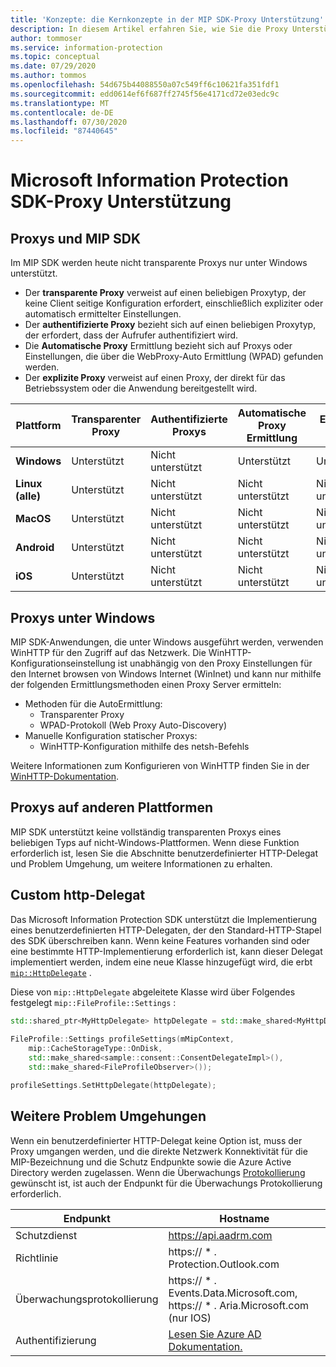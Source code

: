 ```yaml
---
title: 'Konzepte: die Kernkonzepte in der MIP SDK-Proxy Unterstützung'
description: In diesem Artikel erfahren Sie, wie Sie die Proxy Unterstützung im MIP SDK verstehen.
author: tommoser
ms.service: information-protection
ms.topic: conceptual
ms.date: 07/29/2020
ms.author: tommos
ms.openlocfilehash: 54d675b44088550a07c549ff6c10621fa351fdf1
ms.sourcegitcommit: edd0614ef6f687ff2745f56e4171cd72e03edc9c
ms.translationtype: MT
ms.contentlocale: de-DE
ms.lasthandoff: 07/30/2020
ms.locfileid: "87440645"
---
```

# <a name="microsoft-information-protection-sdk---proxy-support"></a>Microsoft Information Protection SDK-Proxy Unterstützung

## <a name="proxies-and-the-mip-sdk"></a>Proxys und MIP SDK

Im MIP SDK werden heute nicht transparente Proxys nur unter Windows unterstützt.

* Der **transparente Proxy** verweist auf einen beliebigen Proxytyp, der keine Client seitige Konfiguration erfordert, einschließlich expliziter oder automatisch ermittelter Einstellungen.
* Der **authentifizierte Proxy** bezieht sich auf einen beliebigen Proxytyp, der erfordert, dass der Aufrufer authentifiziert wird.
* Die **Automatische Proxy** Ermittlung bezieht sich auf Proxys oder Einstellungen, die über die WebProxy-Auto Ermittlung (WPAD) gefunden werden.
* Der **explizite Proxy** verweist auf einen Proxy, der direkt für das Betriebssystem oder die Anwendung bereitgestellt wird.
  
| Plattform        | Transparenter Proxy | Authentifizierte Proxys | Automatische Proxy Ermittlung | Expliziter Proxy |
| --------------- | ----------------- | --------------------- | -------------------- | -------------- |
| **Windows**     | Unterstützt         | Nicht unterstützt         | Unterstützt            | Unterstützt      |
| **Linux (alle)** | Unterstützt         | Nicht unterstützt         | Nicht unterstützt        | Nicht unterstützt  |
| **MacOS**       | Unterstützt         | Nicht unterstützt         | Nicht unterstützt        | Nicht unterstützt  |
| **Android**     | Unterstützt         | Nicht unterstützt         | Nicht unterstützt        | Nicht unterstützt  |
| **iOS**         | Unterstützt         | Nicht unterstützt         | Nicht unterstützt        | Nicht unterstützt  |

## <a name="proxies-on-windows"></a>Proxys unter Windows

MIP SDK-Anwendungen, die unter Windows ausgeführt werden, verwenden WinHTTP für den Zugriff auf das Netzwerk. Die WinHTTP-Konfigurationseinstellung ist unabhängig von den Proxy Einstellungen für den Internet browsen von Windows Internet (WinInet) und kann nur mithilfe der folgenden Ermittlungsmethoden einen Proxy Server ermitteln:

* Methoden für die AutoErmittlung:
  * Transparenter Proxy
  * WPAD-Protokoll (Web Proxy Auto-Discovery)
* Manuelle Konfiguration statischer Proxys:
  * WinHTTP-Konfiguration mithilfe des netsh-Befehls

Weitere Informationen zum Konfigurieren von WinHTTP finden Sie in der [WinHTTP-Dokumentation](/windows/win32/winhttp/winhttp-start-page).

## <a name="proxies-on-other-platforms"></a>Proxys auf anderen Plattformen

MIP SDK unterstützt keine vollständig transparenten Proxys eines beliebigen Typs auf nicht-Windows-Plattformen. Wenn diese Funktion erforderlich ist, lesen Sie die Abschnitte benutzerdefinierter HTTP-Delegat und Problem Umgehung, um weitere Informationen zu erhalten.

## <a name="custom-http-delegate"></a>Custom http-Delegat

Das Microsoft Information Protection SDK unterstützt die Implementierung eines benutzerdefinierten HTTP-Delegaten, der den Standard-HTTP-Stapel des SDK überschreiben kann. Wenn keine Features vorhanden sind oder eine bestimmte HTTP-Implementierung erforderlich ist, kann dieser Delegat implementiert werden, indem eine neue Klasse hinzugefügt wird, die erbt [`mip::HttpDelegate`](./reference/class_mip_httpdelegate.md) .

Diese von `mip::HttpDelegate` abgeleitete Klasse wird über Folgendes festgelegt `mip::FileProfile::Settings` :

```cpp
std::shared_ptr<MyHttpDelegate> httpDelegate = std::make_shared<MyHttpDelegate>();
            
FileProfile::Settings profileSettings(mMipContext,
    mip::CacheStorageType::OnDisk,
    std::make_shared<sample::consent::ConsentDelegateImpl>(),
    std::make_shared<FileProfileObserver>());

profileSettings.SetHttpDelegate(httpDelegate);
```

## <a name="other-workarounds"></a>Weitere Problem Umgehungen

Wenn ein benutzerdefinierter HTTP-Delegat keine Option ist, muss der Proxy umgangen werden, und die direkte Netzwerk Konnektivität für die MIP-Bezeichnung und die Schutz Endpunkte sowie die Azure Active Directory werden zugelassen. Wenn die Überwachungs [Protokollierung](/azure/information-protection/reports-aip) gewünscht ist, ist auch der Endpunkt für die Überwachungs Protokollierung erforderlich.

| Endpunkt           | Hostname                                                                                                                                                                |
| ------------------ | ----------------------------------------------------------------------------------------------------------------------------------------------------------------------- |
| Schutzdienst | https://api.aadrm.com                                                                                                                                                   |
| Richtlinie             | https:// \* . Protection.Outlook.com                                                                                                                                       |
| Überwachungsprotokollierung      | https:// \* . Events.Data.Microsoft.com, https:// \* . Aria.Microsoft.com (nur IOS)                                                                                          |
| Authentifizierung     | [Lesen Sie Azure AD Dokumentation.](/azure/active-directory/develop/authentication-national-cloud#azure-ad-authentication-endpoints) |
